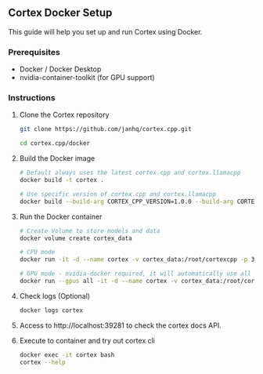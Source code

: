 ## Cortex Docker Setup

This guide will help you set up and run Cortex using Docker.

### Prerequisites
- Docker / Docker Desktop
- nvidia-container-toolkit (for GPU support)

### Instructions
1. Clone the Cortex repository
    ```bash
    git clone https://github.com/janhq/cortex.cpp.git

    cd cortex.cpp/docker
    ```
2. Build the Docker image
    ```bash
    # Default always uses the latest cortex.cpp and cortex.llamacpp
    docker build -t cortex .

    # Use specific version of cortex.cpp and cortex.llamacpp
    docker build --build-arg CORTEX_CPP_VERSION=1.0.0 --build-arg CORTEX_LLAMACPP_VERSION=0.1.34 -t cortex .
    ```

3. Run the Docker container
    ```bash
    # Create Volume to store models and data
    docker volume create cortex_data

    # CPU mode
    docker run -it -d --name cortex -v cortex_data:/root/cortexcpp -p 39281:39281 cortex

    # GPU mode - nvidia-docker required, it will automatically use all available GPUs
    docker run --gpus all -it -d --name cortex -v cortex_data:/root/cortexcpp -p 39281:39281 cortex
    ```

4. Check logs (Optional)
    ```bash
    docker logs cortex
    ```

5. Access to http://localhost:39281 to check the cortex docs API.

6. Execute to container and try out cortex cli
    ```bash
    docker exec -it cortex bash
    cortex --help
    ```